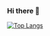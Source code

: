 ### Hi there 👋
[![Top Langs](https://github-readme-stats.vercel.app/api/top-langs/?username=PvMeira)](https://github.com/anuraghazra/github-readme-stats)


<!--
**PvMeira/PvMeira** is a ✨ _special_ ✨ repository because its `README.md` (this file) appears on your GitHub profile.

Here are some ideas to get you started:

- 🔭 I’m currently working on ...
- 🌱 I’m currently learning ...
- 👯 I’m looking to collaborate on ...
- 🤔 I’m looking for help with ...
- 💬 Ask me about ...
- 📫 How to reach me: ...
- 😄 Pronouns: ...
- ⚡ Fun fact: ...
-->
